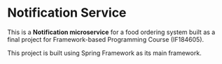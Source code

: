 # Notification Service

This is a **Notification microservice** for a food ordering system built as a final project for Framework-based Programming Course (IF184605).

This project is built using Spring Framework as its main framework.
